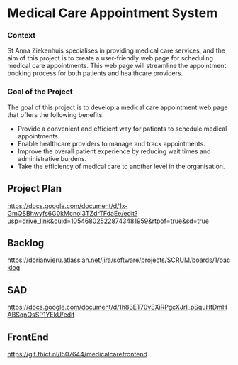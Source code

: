 # Medical Care Appointment System 
### Context

St Anna Ziekenhuis specialises in providing medical care services, and the aim of this project is to create a user-friendly web page for scheduling medical care appointments. This web page will streamline the appointment booking process for both patients and healthcare providers.


### Goal of the Project

The goal of this project is to develop a medical care appointment web page that offers the following benefits:

- Provide a convenient and efficient way for patients to schedule medical appointments.
- Enable healthcare providers to manage and track appointments.
- Improve the overall patient experience by reducing wait times and administrative burdens.
- Take the efficiency of medical care to another level in the organisation.


## Project Plan 

https://docs.google.com/document/d/1x-GmQSBhwyfs6G0kMcnol3TZdrTFdaEe/edit?usp=drive_link&ouid=105468025228743481959&rtpof=true&sd=true


## Backlog

https://dorianvieru.atlassian.net/jira/software/projects/SCRUM/boards/1/backlog

## SAD

https://docs.google.com/document/d/1h83ET70vEXiRPgcXJrI_pSquHtDmHABSqnQsSP1YEkU/edit

## FrontEnd

https://git.fhict.nl/I507644/medicalcarefrontend
